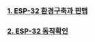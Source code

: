 ### [1. ESP-32 환경구축과 핀맵](/NALDA_embedded/ESP-32S/환경구축.md)
### [2. ESP-32 동작확인](/NALDA_embedded/ESP-32S/동작확인.md)
